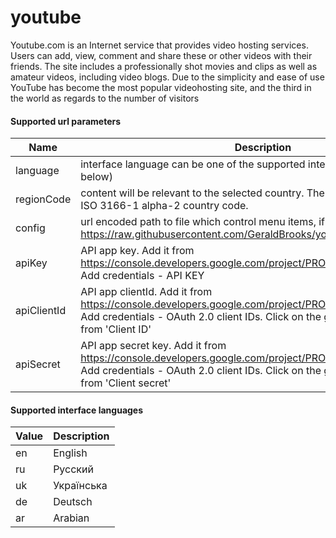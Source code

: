 # youtube

Youtube.com is an Internet service that provides video hosting services. Users can add, view, comment and share these or other videos with their friends. The site includes a professionally shot movies and clips as well as amateur videos, including video blogs. Due to the simplicity and ease of use YouTube has become the most popular videohosting site, and the third in the world as regards to the number of visitors

#### Supported url parameters

 Name       | Description
------------|-------------
 language   | interface language can be one of the supported interface language (see below)
 regionCode | content will be relevant to the selected country. The parameter value is an ISO 3166-1 alpha-2 country code.
 config     | url encoded path to file which control menu items, if not provided, use https://raw.githubusercontent.com/GeraldBrooks/youtube/master/config.json
 apiKey     | API app key. Add it from https://console.developers.google.com/project/PROJECT_ID/apiui/credential. Add credentials - API KEY
 apiClientId| API app clientId. Add it from https://console.developers.google.com/project/PROJECT_ID/apiui/credential. Add credentials - OAuth 2.0 client IDs. Click on the generetaed id and fill from 'Client ID'
 apiSecret  | API app secret key. Add it from https://console.developers.google.com/project/PROJECT_ID/apiui/credential. Add credentials - OAuth 2.0 client IDs. Click on the generetaed id and fill from 'Client secret'


#### Supported interface languages

 Value | Description
-------|-------------
 en    | English
 ru    | Русский
 uk    | Українська
 de    | Deutsch
 ar    | Arabian
